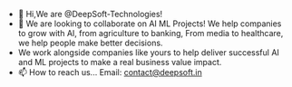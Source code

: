 - 👋 Hi,We are @DeepSoft-Technologies!
- 💞️ We are looking to collaborate on AI ML  Projects! We help companies to grow with AI, from agriculture to banking, From media  to healthcare, we help people make better decisions.
-    We work alongside companies like yours to help deliver successful AI and ML projects to make a real business value impact.
- 📫 How to reach us...
      Email: contact@deepsoft.in
<!---
DeepSoft-Tech/DeepSoft-Tech is a ✨ special ✨ repository because its `README.md` (this file) appears on your GitHub profile.
You can click the Preview link to take a look at your changes.
--->
